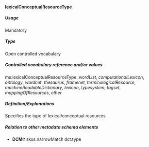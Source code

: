 #### lexicalConceptualResourceType
##### Usage
Mandatory
##### Type
Open controlled vocabulary
##### Controlled vocabulary reference and/or values
ms:lexicalConceptualResourceType: _wordList_, _computationalLexicon_, _ontology_, _wordnet_, _thesaurus_, _framenet_, _terminologicalResource_, _machineReadableDictionary_, _lexicon_, _typesystem_, _tagset_, _mappingOfResources_, _other_
##### Definition/Explanations
Specifies the type of lexical/conceptual resources
##### Relation to other metadata schema elements
* **DCMI:** skos:narrowMatch dct:type
